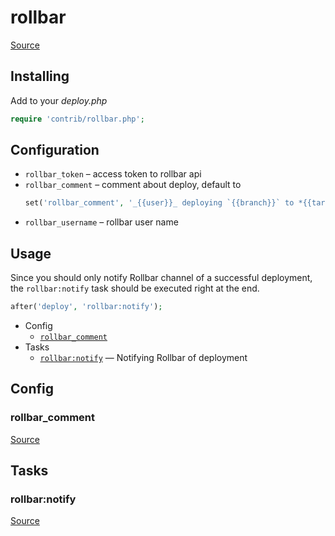 <!-- DO NOT EDIT THIS FILE! -->
<!-- Instead edit contrib/rollbar.php -->
<!-- Then run bin/docgen -->

# rollbar

[Source](/contrib/rollbar.php)


## Installing

Add to your _deploy.php_

```php
require 'contrib/rollbar.php';
```

## Configuration

- `rollbar_token` – access token to rollbar api
- `rollbar_comment` – comment about deploy, default to
  ```php
  set('rollbar_comment', '_{{user}}_ deploying `{{branch}}` to *{{target}}*');
  ```
- `rollbar_username` – rollbar user name

## Usage

Since you should only notify Rollbar channel of a successful deployment, the `rollbar:notify` task should be executed right at the end.

```php
after('deploy', 'rollbar:notify');
```



* Config
  * [`rollbar_comment`](#rollbar_comment)
* Tasks
  * [`rollbar:notify`](#rollbar:notify) — Notifying Rollbar of deployment

## Config
### rollbar_comment
[Source](/contrib/rollbar.php#L33)




## Tasks
### rollbar:notify
[Source](/contrib/rollbar.php#L36)



